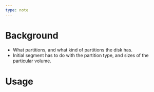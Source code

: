 ```yaml
---
type: note
---
```


# Background
- What partitions, and what kind of partitions the disk has. 
- Initial segment has to do with the partition type, and sizes of the particular volume. 

# Usage